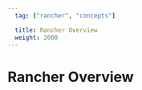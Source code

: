```yaml
---
  tag: ["rancher", "concepts"]

  title: Rancher Overview
  weight: 2000
---
```

# Rancher Overview
